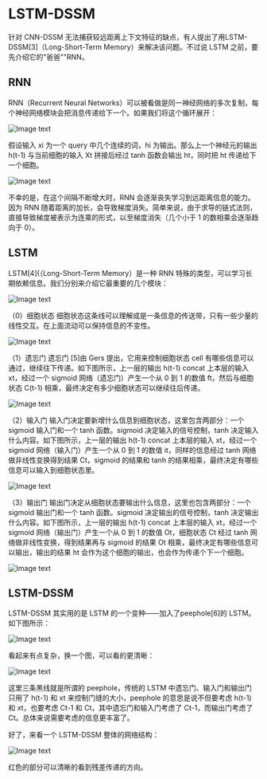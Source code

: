 # LSTM-DSSM

针对 CNN-DSSM 无法捕获较远距离上下文特征的缺点，有人提出了用LSTM-DSSM[3]（Long-Short-Term Memory）来解决该问题。不过说 LSTM 之前，要先介绍它的"爸爸""RNN。

## RNN

RNN（Recurrent Neural Networks）可以被看做是同一神经网络的多次复制，每个神经网络模块会把消息传递给下一个。如果我们将这个循环展开：

 ![Image text](https://blog-10039692.file.myqcloud.com/1501555955235_2919_1501555956239.png)
 
假设输入 xi 为一个 query 中几个连续的词，hi 为输出。那么上一个神经元的输出 h(t-1) 与当前细胞的输入 Xt 拼接后经过 tanh 函数会输出 ht，同时把 ht 传递给下一个细胞。

 ![Image text](https://blog-10039692.file.myqcloud.com/1501555975826_9989_1501555976846.png)

不幸的是，在这个间隔不断增大时，RNN 会逐渐丧失学习到远距离信息的能力。因为 RNN 随着距离的加长，会导致梯度消失。简单来说，由于求导的链式法则，直接导致梯度被表示为连乘的形式，以至梯度消失（几个小于 1 的数相乘会逐渐趋向于 0）。

##  LSTM

LSTM[4](（Long-Short-Term Memory）是一种 RNN 特殊的类型，可以学习长期依赖信息。我们分别来介绍它最重要的几个模块：

 ![Image text](https://blog-10039692.file.myqcloud.com/1501555993000_6630_1501555993959.png)

（0）细胞状态
细胞状态这条线可以理解成是一条信息的传送带，只有一些少量的线性交互。在上面流动可以保持信息的不变性。

 ![Image text](https://blog-10039692.file.myqcloud.com/1501556075666_44_1501556076655.png)

（1）遗忘门
遗忘门 [5]由 Gers 提出，它用来控制细胞状态 cell 有哪些信息可以通过，继续往下传递。如下图所示，上一层的输出 h(t-1) concat 上本层的输入 xt，经过一个 sigmoid 网络（遗忘门）产生一个从 0 到 1 的数值 ft，然后与细胞状态 C(t-1) 相乘，最终决定有多少细胞状态可以继续往后传递。

 ![Image text](https://blog-10039692.file.myqcloud.com/1501556106681_5306_1501556107676.png)

（2）输入门
输入门决定要新增什么信息到细胞状态，这里包含两部分：一个 sigmoid 输入门和一个 tanh 函数。sigmoid 决定输入的信号控制，tanh 决定输入什么内容。如下图所示，上一层的输出 h(t-1) concat 上本层的输入 xt，经过一个 sigmoid 网络（输入门）产生一个从 0 到 1 的数值 it，同样的信息经过 tanh 网络做非线性变换得到结果 Ct，sigmoid 的结果和 tanh 的结果相乘，最终决定有哪些信息可以输入到细胞状态里。

 ![Image text](https://blog-10039692.file.myqcloud.com/1501556121547_3898_1501556122806.png)

（3）输出门
输出门决定从细胞状态要输出什么信息，这里也包含两部分：一个 sigmoid 输出门和一个 tanh 函数。sigmoid 决定输出的信号控制，tanh 决定输出什么内容。如下图所示，上一层的输出 h(t-1) concat 上本层的输入 xt，经过一个 sigmoid 网络（输出门）产生一个从 0 到 1 的数值 Ot，细胞状态 Ct 经过 tanh 网络做非线性变换，得到结果再与 sigmoid 的结果 Ot 相乘，最终决定有哪些信息可以输出，输出的结果 ht 会作为这个细胞的输出，也会作为传递个下一个细胞。

 ![Image text](https://blog-10039692.file.myqcloud.com/1501556143383_4788_1501556144382.png)

## LSTM-DSSM
LSTM-DSSM 其实用的是 LSTM 的一个变种——加入了peephole[6]的 LSTM。如下图所示：

 ![Image text](https://blog-10039692.file.myqcloud.com/1501556197309_9865_1501556198338.png)

看起来有点复杂，换一个图，可以看的更清晰：

 ![Image text](https://blog-10039692.file.myqcloud.com/1501556209287_3423_1501556210288.png)

这里三条黑线就是所谓的 peephole，传统的 LSTM 中遗忘门、输入门和输出门只用了 h(t-1) 和 xt 来控制门缝的大小，peephole 的意思是说不但要考虑 h(t-1) 和 xt，也要考虑 Ct-1 和 Ct，其中遗忘门和输入门考虑了 Ct-1，而输出门考虑了 Ct。总体来说需要考虑的信息更丰富了。

好了，来看一个 LSTM-DSSM 整体的网络结构：

 ![Image text](https://blog-10039692.file.myqcloud.com/1501556241446_432_1501556242436.png)

红色的部分可以清晰的看到残差传递的方向。
